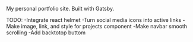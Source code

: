 My personal portfolio site. Built with Gatsby.

TODO:
-Integrate react helmet
-Turn social media icons into active links
-Make image, link, and style for projects component
-Make navbar smooth scrolling
-Add backtotop buttom
